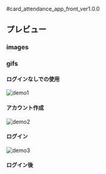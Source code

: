 #card_attendance_app_front_ver1.0.0

## プレビュー

### images

### gifs

#### ログインなしでの使用
![demo1](https://github.com/Fuyuki006/card_attendance_app_front_ver1.0.0/assets/125243602/b46155f1-5585-45d2-a31a-92c7d5d7f7a2)

#### アカウント作成
![demo2](https://github.com/Fuyuki006/card_attendance_app_front_ver1.0.0/assets/125243602/16585ff9-ce0d-4b7d-8f77-03502e826bdb)

#### ログイン
![demo3](https://github.com/Fuyuki006/card_attendance_app_front_ver1.0.0/assets/125243602/804b0008-600b-4a76-ae47-e69cbb20d324)

#### ログイン後


